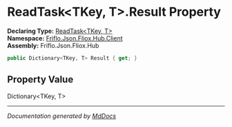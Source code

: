 ﻿<!--  
  <auto-generated>   
    The contents of this file were generated by a tool.  
    Changes to this file may be list if the file is regenerated  
  </auto-generated>   
-->

# ReadTask\<TKey, T\>.Result Property

**Declaring Type:** [ReadTask\<TKey, T\>](../index.md)  
**Namespace:** [Friflo.Json.Fliox.Hub.Client](../../index.md)  
**Assembly:** Friflo.Json.Fliox.Hub

```csharp
public Dictionary<TKey, T> Result { get; }
```

## Property Value

Dictionary\<TKey, T\>

___

*Documentation generated by [MdDocs](https://github.com/ap0llo/mddocs)*
